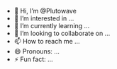- 👋 Hi, I’m @Plutowave
- 👀 I’m interested in ...
- 🌱 I’m currently learning ...
- 💞️ I’m looking to collaborate on ...
- 📫 How to reach me ...
- 😄 Pronouns: ...
- ⚡ Fun fact: ...

<!---
Plutowave/Plutowave is a ✨ special ✨ repository because its `README.md` (this file) appears on your GitHub profile.
You can click the Preview link to take a look at your changes.
--->
